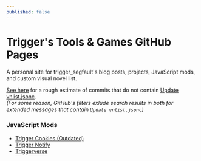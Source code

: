 ```yaml
---
published: false
---
```

# Trigger's Tools & Games GitHub Pages

A personal site for trigger\_segfault's blog posts, projects, JavaScript mods, and custom visual novel list.

[See here](https://github.com/trigger-segfault/trigger-segfault.github.io/search?q=NOT+%22Update+vnlist.jsonc%22&type=Commits) for a rough estimate of commits that do not contain [Update vnlist.jsonc](https://github.com/trigger-segfault/trigger-segfault.github.io/search?q=%22Update+vnlist.jsonc%22&type=Commits).<br>
*(For some reason, GitHub's filters exlude search results in both for extended messages that contain `Update vnlist.jsonc`)*

### JavaScript Mods

* [Trigger Cookies (Outdated)](https://github.com/trigger-segfault/trigger-segfault.github.io/tree/master/mods/trigger-cookies)
* [Trigger Notify](https://github.com/trigger-segfault/trigger-segfault.github.io/tree/master/mods/trigger-notify)
* [Triggerverse](https://github.com/trigger-segfault/trigger-segfault.github.io/tree/master/mods/triggerverse)

